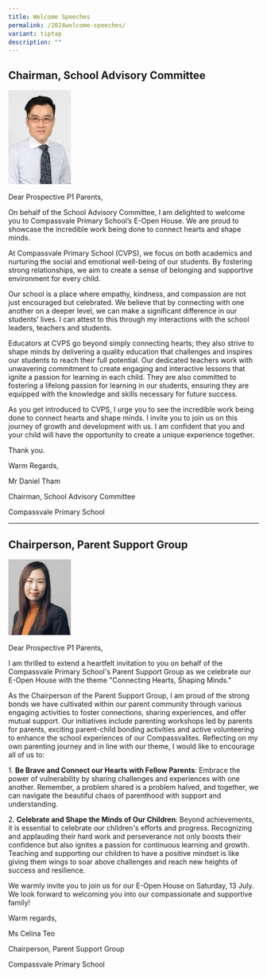 ```yaml
---
title: Welcome Speeches
permalink: /2024welcome-speeches/
variant: tiptap
description: ""
---
```

<h2><strong>Chairman, School Advisory Committee</strong></h2>
<p></p>
<div class="isomer-image-wrapper">
<img style="width: 25%;" height="auto" width="100%" alt="" src="/images/sac2.jpg">
</div>
<p>Dear Prospective P1 Parents,</p>
<p>On behalf of the School Advisory Committee, I am delighted to welcome
you to Compassvale Primary School’s E-Open House. We are proud to showcase
the incredible work being done to connect hearts and shape minds.</p>
<p>At Compassvale Primary School (CVPS), we focus on both academics and nurturing
the social and emotional well-being of our students. By fostering strong
relationships, we aim to create a sense of belonging and supportive environment
for every child.</p>
<p>Our school is a place where empathy, kindness, and compassion are not
just encouraged but celebrated. We believe that by connecting with one
another on a deeper level, we can make a significant difference in our
students’ lives. I can attest to this through my interactions with the
school leaders, teachers and students.</p>
<p>Educators at CVPS go beyond simply connecting hearts; they also strive
to shape minds by delivering a quality education that challenges and inspires
our students to reach their full potential. Our dedicated teachers work
with unwavering commitment to create engaging and interactive lessons that
ignite a passion for learning in each child. They are also committed to
fostering a lifelong passion for learning in our students, ensuring they
are equipped with the knowledge and skills necessary for future success.</p>
<p>As you get introduced to CVPS, I urge you to see the incredible work being
done to connect hearts and shape minds. I invite you to join us on this
journey of growth and development with us. I am confident that you and
your child will have the opportunity to create a unique experience together.</p>
<p>Thank you.</p>
<p></p>
<p>Warm Regards,</p>
<p>Mr Daniel Tham</p>
<p>Chairman, School Advisory Committee</p>
<p>Compassvale Primary School</p>
<hr>
<h2><strong>Chairperson, Parent Support Group</strong></h2>
<p></p>
<div class="isomer-image-wrapper">
<img style="width: 25%;" height="auto" width="100%" alt="" src="/images/sac4.jpg">
</div>
<p>Dear Prospective P1 Parents,</p>
<p>I am thrilled to extend a heartfelt invitation to you on behalf of the
Compassvale Primary School's Parent Support Group as we celebrate our E-Open
House with the theme "Connecting Hearts, Shaping Minds."</p>
<p>As the Chairperson of the Parent Support Group, I am proud of the strong
bonds we have cultivated within our parent community through various engaging
activities to foster connections, sharing experiences, and offer mutual
support. Our initiatives include parenting workshops led by parents for
parents, exciting parent-child bonding activities and active volunteering
to enhance the school experiences of our Compassvalites. Reflecting on
my own parenting journey and in line with our theme, I would like to encourage
all of us to:</p>
<p>1. <strong>Be Brave and Connect our Hearts with Fellow Parents</strong>:
Embrace the power of vulnerability by sharing challenges and experiences
with one another. Remember, a problem shared is a problem halved, and together,
we can navigate the beautiful chaos of parenthood with support and understanding.</p>
<p>2. <strong>Celebrate and Shape the Minds of Our Children</strong>: Beyond
achievements, it is essential to celebrate our children's efforts and progress.
Recognizing and applauding their hard work and perseverance not only boosts
their confidence but also ignites a passion for continuous learning and
growth. Teaching and supporting our children to have a positive mindset
is like giving them wings to soar above challenges and reach new heights
of success and resilience.</p>
<p>We warmly invite you to join us for our E-Open House on Saturday, 13 July.
We look forward to welcoming you into our compassionate and supportive
family!</p>
<p></p>
<p>Warm regards,</p>
<p>Ms Celina Teo</p>
<p>Chairperson, Parent Support Group</p>
<p>Compassvale Primary School</p>
<p></p>